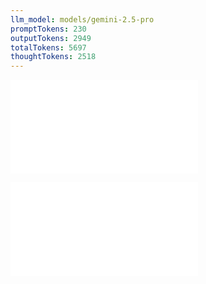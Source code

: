 ```yaml
---
llm_model: models/gemini-2.5-pro
promptTokens: 230
outputTokens: 2949
totalTokens: 5697
thoughtTokens: 2518
---
```


![@](steps/_.4a755e57.md)

![@](steps/response.2b19f4fa.md)
